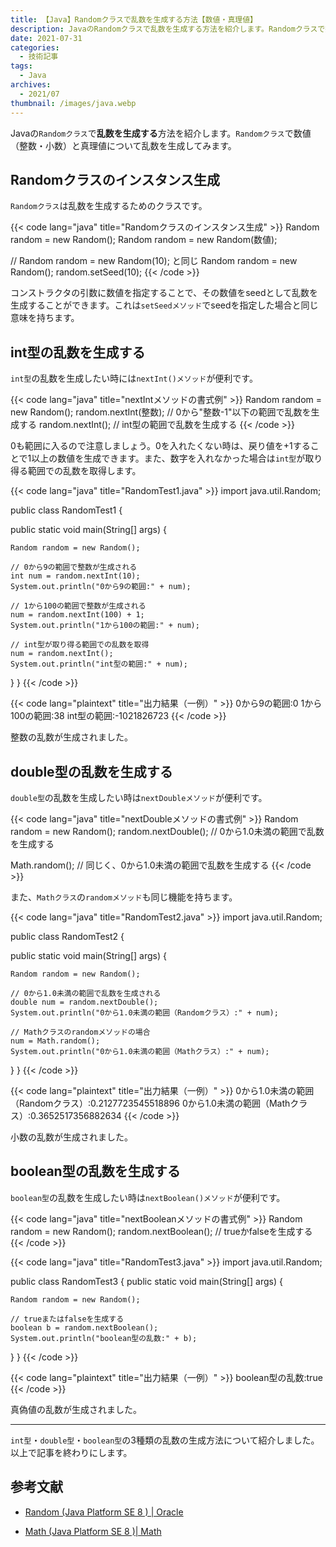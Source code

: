 ```yaml
---
title: 【Java】Randomクラスで乱数を生成する方法【数値・真理値】
description: JavaのRandomクラスで乱数を生成する方法を紹介します。Randomクラスで数値（整数・小数）と真理値について乱数を生成してみます。
date: 2021-07-31
categories:
  - 技術記事
tags: 
  - Java
archives: 
  - 2021/07
thumbnail: /images/java.webp
---
```


Javaの`Randomクラス`で**乱数を生成する**方法を紹介します。`Randomクラス`で数値（整数・小数）と真理値について乱数を生成してみます。

<!--more-->

## Randomクラスのインスタンス生成

`Randomクラス`は乱数を生成するためのクラスです。

{{< code lang="java" title="Randomクラスのインスタンス生成" >}}
Random random = new Random();
Random random = new Random(数値);

// Random random = new Random(10); と同じ
Random random = new Random();
random.setSeed(10);
{{< /code >}}

コンストラクタの引数に数値を指定することで、その数値をseedとして乱数を生成することができます。これは`setSeedメソッド`でseedを指定した場合と同じ意味を持ちます。

## int型の乱数を生成する

`int型`の乱数を生成したい時には`nextInt()メソッド`が便利です。

{{< code lang="java" title="nextIntメソッドの書式例" >}}
Random random = new Random();
random.nextInt(整数); // 0から"整数-1"以下の範囲で乱数を生成する
random.nextInt(); // int型の範囲で乱数を生成する
{{< /code >}}

0も範囲に入るので注意しましょう。0を入れたくない時は、戻り値を+1することで1以上の数値を生成できます。また、数字を入れなかった場合は`int型`が取り得る範囲での乱数を取得します。

{{< code lang="java" title="RandomTest1.java" >}}
import java.util.Random;

public class RandomTest1 {

  public static void main(String[] args) {

    Random random = new Random();

    // 0から9の範囲で整数が生成される
    int num = random.nextInt(10);
    System.out.println("0から9の範囲:" + num);

    // 1から100の範囲で整数が生成される
    num = random.nextInt(100) + 1;
    System.out.println("1から100の範囲:" + num);

    // int型が取り得る範囲での乱数を取得
    num = random.nextInt();
    System.out.println("int型の範囲:" + num);
  }
}
{{< /code >}}

{{< code lang="plaintext" title="出力結果（一例）" >}}
0から9の範囲:0
1から100の範囲:38
int型の範囲:-1021826723
{{< /code >}}

整数の乱数が生成されました。

## double型の乱数を生成する

`double型`の乱数を生成したい時は`nextDoubleメソッド`が便利です。

{{< code lang="java" title="nextDoubleメソッドの書式例" >}}
Random random = new Random();
random.nextDouble(); // 0から1.0未満の範囲で乱数を生成する

Math.random(); // 同じく、0から1.0未満の範囲で乱数を生成する
{{< /code >}}

また、`Mathクラス`の`randomメソッド`も同じ機能を持ちます。

{{< code lang="java" title="RandomTest2.java" >}}
import java.util.Random;

public class RandomTest2 {

  public static void main(String[] args) {

    Random random = new Random();

    // 0から1.0未満の範囲で乱数を生成される
    double num = random.nextDouble();
    System.out.println("0から1.0未満の範囲（Randomクラス）:" + num);

    // Mathクラスのrandomメソッドの場合
    num = Math.random();
    System.out.println("0から1.0未満の範囲（Mathクラス）:" + num);
  }
}
{{< /code >}}

{{< code lang="plaintext" title="出力結果（一例）" >}}
0から1.0未満の範囲（Randomクラス）:0.2127723545518896
0から1.0未満の範囲（Mathクラス）:0.3652517356882634
{{< /code >}}

小数の乱数が生成されました。

## boolean型の乱数を生成する

`boolean型`の乱数を生成したい時は`nextBoolean()メソッド`が便利です。

{{< code lang="java" title="nextBooleanメソッドの書式例" >}}
Random random = new Random();
random.nextBoolean(); // trueかfalseを生成する
{{< /code >}}

{{< code lang="java" title="RandomTest3.java" >}}
import java.util.Random;

public class RandomTest3 {
  public static void main(String[] args) {

    Random random = new Random();

    // trueまたはfalseを生成する
    boolean b = random.nextBoolean();
    System.out.println("boolean型の乱数:" + b);
  }
}
{{< /code >}}

{{< code lang="plaintext" title="出力結果（一例）" >}}
boolean型の乱数:true
{{< /code >}}

真偽値の乱数が生成されました。

* * *

`int型`・`double型`・`boolean型`の3種類の乱数の生成方法について紹介しました。以上で記事を終わりにします。

## 参考文献

* [Random (Java Platform SE 8 ) | Oracle](https://docs.oracle.com/javase/jp/8/docs/api/java/util/Random.html)

* [Math (Java Platform SE 8 )| Math](https://docs.oracle.com/javase/jp/8/docs/api/java/lang/Math.html)